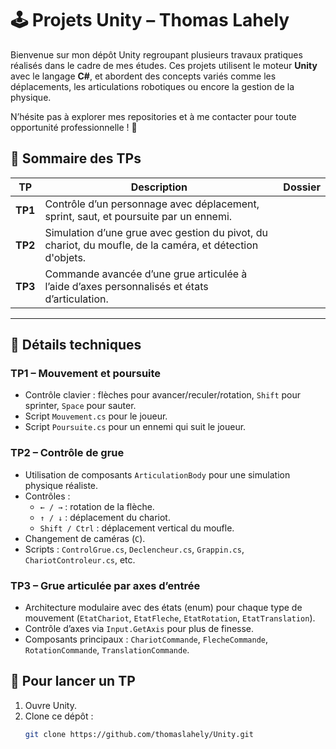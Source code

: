 # 🕹️ Projets Unity – Thomas Lahely

Bienvenue sur mon dépôt Unity regroupant plusieurs travaux pratiques réalisés dans le cadre de mes études. Ces projets utilisent le moteur **Unity** avec le langage **C#**, et abordent des concepts variés comme les déplacements, les articulations robotiques ou encore la gestion de la physique.

N’hésite pas à explorer mes repositories et à me contacter pour toute opportunité professionnelle ! 🚀

## 📁 Sommaire des TPs

| TP | Description | Dossier |
|----|-------------|---------|
| **TP1** | Contrôle d’un personnage avec déplacement, sprint, saut, et poursuite par un ennemi. 
| **TP2** | Simulation d’une grue avec gestion du pivot, du chariot, du moufle, de la caméra, et détection d'objets. 
| **TP3** | Commande avancée d’une grue articulée à l’aide d’axes personnalisés et états d’articulation. 

---

## 🧠 Détails techniques

### TP1 – Mouvement et poursuite
- Contrôle clavier : flèches pour avancer/reculer/rotation, `Shift` pour sprinter, `Space` pour sauter.
- Script `Mouvement.cs` pour le joueur.
- Script `Poursuite.cs` pour un ennemi qui suit le joueur.

### TP2 – Contrôle de grue
- Utilisation de composants `ArticulationBody` pour une simulation physique réaliste.
- Contrôles :
  - `← / →` : rotation de la flèche.
  - `↑ / ↓` : déplacement du chariot.
  - `Shift / Ctrl` : déplacement vertical du moufle.
- Changement de caméras (`C`).
- Scripts : `ControlGrue.cs`, `Declencheur.cs`, `Grappin.cs`, `ChariotControleur.cs`, etc.

### TP3 – Grue articulée par axes d’entrée
- Architecture modulaire avec des états (enum) pour chaque type de mouvement (`EtatChariot`, `EtatFleche`, `EtatRotation`, `EtatTranslation`).
- Contrôle d’axes via `Input.GetAxis` pour plus de finesse.
- Composants principaux : `ChariotCommande`, `FlecheCommande`, `RotationCommande`, `TranslationCommande`.



## 🚀 Pour lancer un TP

1. Ouvre Unity.
2. Clone ce dépôt :
   ```bash
   git clone https://github.com/thomaslahely/Unity.git
